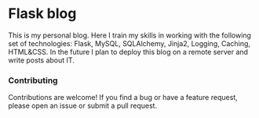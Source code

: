 # Flask blog
This is my personal blog. Here I train my skills in working with the following set of technologies: Flask, MySQL, SQLAlchemy, Jinja2, Logging, Caching, HTML&CSS.
In the future I plan to deploy this blog on a remote server and write posts about IT.

### Contributing
Contributions are welcome! If you find a bug or have a feature request, please open an issue or submit a pull request.
